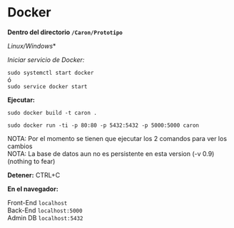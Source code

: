 # Docker

**Dentro del directorio `/Caron/Prototipo`**

*Linux/Windows**

*Iniciar servicio de Docker:*

   `sudo systemctl start docker`  
  ó  
   `sudo service docker start`

**Ejecutar:**

    sudo docker build -t caron .

    sudo docker run -ti -p 80:80 -p 5432:5432 -p 5000:5000 caron

  NOTA: Por el momento se tienen que ejecutar los 2 comandos para ver los cambios  
  NOTA: La base de datos aun no es persistente en esta version (-v 0.9) (nothing to fear)

**Detener:** CTRL+C

**En el navegador:**

  Front-End
    `localhost`  
  Back-End
    `localhost:5000`  
  Admin DB
    `localhost:5432`  
